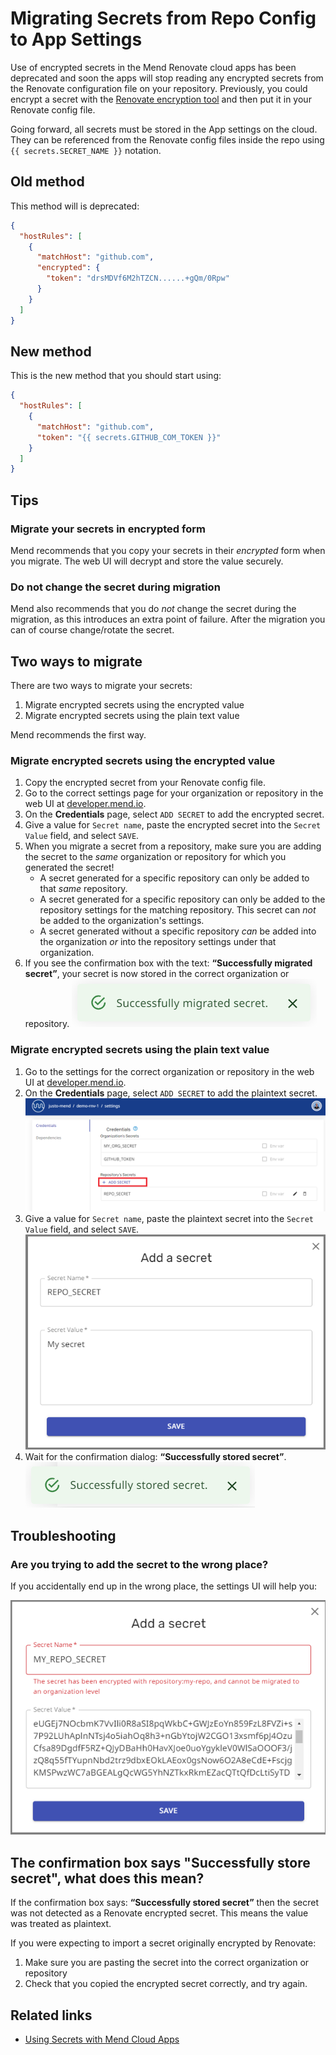 # Migrating Secrets from Repo Config to App Settings

Use of encrypted secrets in the Mend Renovate cloud apps has been deprecated and soon the apps will stop reading any encrypted secrets from the Renovate configuration file on your repository.
Previously, you could encrypt a secret with the [Renovate encryption tool](https://app.renovatebot.com/encrypt) and then put it in your Renovate config file.

Going forward, all secrets must be stored in the App settings on the cloud.
They can be referenced from the Renovate config files inside the repo using `{{ secrets.SECRET_NAME }}` notation.

## Old method

This method will is deprecated:

```json title="Put encrypted secret in Renovate config"
{
  "hostRules": [
    {
      "matchHost": "github.com",
      "encrypted": {
        "token": "drsMDVf6M2hTZCN......+gQm/0Rpw"
      }
    }
  ]
}
```

## New method

This is the new method that you should start using:

```json title="Reference the app secret in the Renovate config"
{
  "hostRules": [
    {
      "matchHost": "github.com",
      "token": "{{ secrets.GITHUB_COM_TOKEN }}"
    }
  ]
}
```

## Tips

### Migrate your secrets in encrypted form

Mend recommends that you copy your secrets in their _encrypted_ form when you migrate.
The web UI will decrypt and store the value securely.

### Do not change the secret during migration

Mend also recommends that you do _not_ change the secret during the migration, as this introduces an extra point of failure.
After the migration you can of course change/rotate the secret.

## Two ways to migrate

There are two ways to migrate your secrets:

1. Migrate encrypted secrets using the encrypted value
2. Migrate encrypted secrets using the plain text value

Mend recommends the first way.

### Migrate encrypted secrets using the encrypted value

1. Copy the encrypted secret from your Renovate config file.
2. Go to the correct settings page for your organization or repository in the web UI at [developer.mend.io](https://developer.mend.io).
3. On the **Credentials** page, select `ADD SECRET` to add the encrypted secret.
4. Give a value for `Secret name`, paste the encrypted secret into the `Secret Value` field, and select `SAVE`.
5. When you migrate a secret from a repository, make sure you are adding the secret to the _same_ organization or repository for which you generated the secret!
   - A secret generated for a specific repository can only be added to that _same_ repository.
   - A secret generated for a specific repository can only be added to the repository settings for the matching repository. This secret can _not_ be added to the organization's settings.
   - A secret generated without a specific repository _can_ be added into the organization _or_ into the repository settings under that organization.
6. If you see the confirmation box with the text: **“Successfully migrated secret”**, your secret is now stored in the correct organization or repository.
   ![Successfully migrated secret](../assets/images/app-settings/stored-secret-encrypted.png)

### Migrate encrypted secrets using the plain text value

1. Go to the settings for the correct organization or repository in the web UI at [developer.mend.io](https://developer.mend.io).
2. On the **Credentials** page, select `ADD SECRET` to add the plaintext secret.
   ![Add repo secret](../assets/images/app-settings/add-repo-secret.png)
3. Give a value for `Secret name`, paste the plaintext secret into the `Secret Value` field, and select `SAVE`.
   ![Add a Secret dialog box](../assets/images/app-settings/add-a-secret.png)
4. Wait for the confirmation dialog: **“Successfully stored secret”**.
   ![Successfully stored secret](../assets/images/app-settings/stored-secret-plaintext.png)

## Troubleshooting

### Are you trying to add the secret to the wrong place?

If you accidentally end up in the wrong place, the settings UI will help you:

![Migrating secrets error](../assets/images/app-settings/encrypted-secrets-error.png)

## The confirmation box says "Successfully store secret", what does this mean?

If the confirmation box says: **“Successfully stored secret”** then the secret was not detected as a Renovate encrypted secret.
This means the value was treated as plaintext.

If you were expecting to import a secret originally encrypted by Renovate:

1. Make sure you are pasting the secret into the correct organization or repository
2. Check that you copied the encrypted secret correctly, and try again.

## Related links

- [Using Secrets with Mend Cloud Apps](credentials.md)
